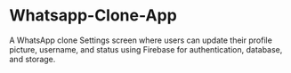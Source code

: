 # Whatsapp-Clone-App
A WhatsApp clone Settings screen where users can update their profile picture, username, and status using Firebase for authentication, database, and storage.
